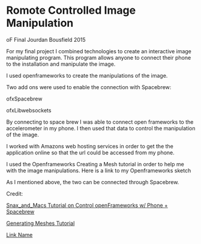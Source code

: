 
Romote Controlled Image Manipulation
=================================

oF Final
Jourdan Bousfield 2015


For my final project I combined technologies to create an interactive image manipulating program. This program allows anyone to connect their phone to the installation and manipulate the image. 

I used openframeworks to create the manipulations of the image. 

Two add ons were used to enable the connection with Spacebrew:

ofxSpacebrew

ofxLibwebsockets

By connecting to space brew I was able to connect open frameworks to the accelerometer in my phone. I then used that data to control the manipulation of the image. 

I worked with Amazons web hosting services in order to get the the application online so that the url could be accessed from my phone.

I used the Openframeworks  Creating a Mesh tutorial in order to help me with the image manipulations. 
Here is a link to my Openframeworks sketch



As I mentioned above, the two can be connected through Spacebrew.

Credit:

[Snax_and_Macs Tutorial on Control openFrameworks w/ Phone + Spacebrew ](http://www.instructables.com/id/Control-openFrameworks-with-Phone/)

[Generating Meshes Tutorial ](http://openframeworks.cc/tutorials/graphics/generativemesh.html)

[Link Name](https://vimeo.com/147514840)


